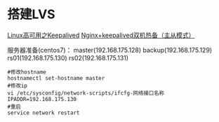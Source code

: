 # 搭建LVS

[Linux高可用之Keepalived](https://www.jianshu.com/p/b050d8861fc1)
[Nginx+keepalived双机热备（主从模式）](https://www.cnblogs.com/kevingrace/p/6138185.html)

服务器准备(centos7)：
master(192.168.175.128)
backup(192.168.175.129)
rs01(192.168.175.130)
rs02(192.168.175.131)

```
#修改hostname
hostnamectl set-hostname master
#修改ip
vi /etc/sysconfig/network-scripts/ifcfg-网络接口名称
IPADDR=192.168.175.130
#重启
service network restart
```



